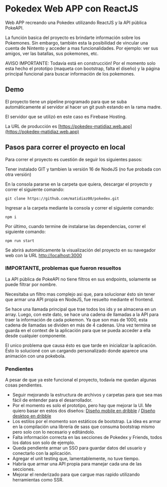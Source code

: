 # Pokedex Web APP con ReactJS

Web APP recreando una Pokedex utilizando ReactJS y la API pública PokeAPI.

La función basica del proyecto es brindarte información sobre los Pokemones. Sin embargo, también esta la posibilidad de vincular una cuenta de Nintento y acceder a mas funcionalidades. Por ejemplo: ver sus amigos, ver las batallas, sus pokemones, etc.

AVISO IMPORTANTE: Todavía está en construcción! Por el momento solo esta hecho el prototipo (maqueta con bootstrap, falta el diseño) y la página principal funcional para buscar información de los pokemones.

## Demo

El proyecto tiene un pipeline programado para que se suba automáticamente al servidor al hacer un git push estando en la rama madre.

El servidor que se utilizó en este caso es Firebase Hosting.

La URL de producción es [https://pokedex-matidiaz.web.app](https://pokedex-matidiaz.web.app)

## Pasos para correr el proyecto en local

Para correr el proyecto es cuestión de seguir los siguientes pasos:

Tener instalado GIT y tambien la versión 16 de NodeJS (no fue probada con otra versión)

En la consola pararse en la carpeta que quiera, descargar el proyecto y correr el siguiente comando:

`git clone https://github.com/matidiaz00/pokedex.git`

Ingresar a la carpeta mediante la consola y correr el siguiente comando:

`npm i`

Por último, cuando termine de instalarse las dependencias, correr el siguiente comando:

`npm run start`

Se abrirá automáticamente la visualización del proyecto en su navegador web con la URL [http://localhost:3000](http://localhost:3000/)

### IMPORTANTE, problemas que fueron resueltos

La API pública de PokeAPI no tiene filtros en sus endpoints, solamente se puede filtrar por nombre.

Necesitaba un filtro mas complejo asi que, para solucionar ésto sin tener que armar una API propia en NodeJS, fue resuelto mediante el frontend.

Se hace una llamada principal que trae todos los ids y se almacena en un array. Luego, con este dato, se hace una cadena de llamadas a la API para traer la información de cada pokemon. Ya que son mas de 1000, esta cadena de llamadas se dividen en más de 4 cadenas. Una vez termina se guarda en el context de la aplicación para que se pueda acceder a ella desde cualquier componente.

El unico problema que causa ésto es que tarde en inicializar la aplicación. Ésto lo solucioné con un cargando personalizado donde aparece una animación con una pokebola.

### Pendientes

A pesar de que ya este funcional el proyecto, todavía me quedan algunas cosas pendientes.

- Seguir mejorando la estructura de archivos y carpetas para que sea mas fácil de entender para el desarrollador.
- Por el momento es solo el prototipo, pero hay que mejorar la UI. Me quiero basar en estos dos diseños: [Diseño mobile en dribble](https://dribbble.com/shots/6563578-Pokedex-App-Animation) / [Diseño desktop en dribble](https://dribbble.com/shots/15128634-Pokemon-Pokedex-Website-Redesign-Concept)
- Los estilos por el momento son estáticos de bootstrap. La idea es armar en la compilación una librería de sass que consuma bootstrap mismo pero solo con lo necesario y editándolo.
- Falta información correcta en las secciones de Pokedex y Friends, todos los datos son solo de ejemplo.
- Queda pendiente armar un SSO para guardar datos del usuario y conectarlo con la aplicación.
- Agregar el unit testing que, lamentablemente, no tuve tiempo.
- Habría que armar una API propia para manejar cada una de las secciones.
- Mejorar el renderizado para que cargue mas rapido utilizando herramientas como SSR.